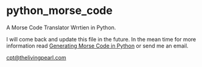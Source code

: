 python_morse_code
=================

A Morse Code Translator Wrrtien in Python. 

I will come back and update this file in the future. In the mean time for more information read <a href="http://thelivingpearl.com/2013/01/08/morse-code-and-dictionaries-in-python-with-sound/">Generating Morse Code in Python</a> or send me an email. 

cpt@thelivingpearl.com